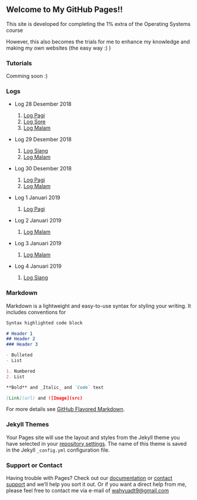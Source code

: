﻿## Welcome to My GitHub Pages!!

This site is developed for completing the 1% extra of the Operating Systems course

However, this also becomes the trials for me to enhance my knowledge and making my own websites (the easy way :) )

### Tutorials

Comming soon :) 

### Logs 

- Log 28 Desember 2018
  1. [Log Pagi](2018/12/28/Log-Harian-Pagi.html)
  2. [Log Sore](2018/12/28/Log-Harian-Sore.html)
  3. [Log Malam](2018/12/28/Log-Harian-Malam.html)

- Log 29 Desember 2018
  1. [Log Siang](2018/12/29/Log-Harian-Siang.html)
  2. [Log Malam](2018/12/29/Log-Harian-Malam.html)

- Log 30 Desember 2018
  1. [Log Pagi](2018/12/30/Log-Harian-Pagi.html)
  2. [Log Malam](2018/12/30/Log-Harian-Malam.html)

- Log 1 Januari 2019
  1. [Log Pagi](2019/01/01/Log-Harian-Pagi.html)

- Log 2 Januari 2019
  1. [Log Malam](2019/01/02/Log-Harian-Malam.html)

- Log 3 Januari 2019
  1. [Log Malam](2019/01/03/Log-Harian-Malam.html)

- Log 4 Januari 2019
  1. [Log Siang](2019/01/04/Log-Harian-Siang.html)


### Markdown

Markdown is a lightweight and easy-to-use syntax for styling your writing. It includes conventions for

```markdown
Syntax highlighted code block

# Header 1
## Header 2
### Header 3

- Bulleted
- List

1. Numbered
2. List

**Bold** and _Italic_ and `Code` text

[Link](url) and ![Image](src)
```

For more details see [GitHub Flavored Markdown](https://guides.github.com/features/mastering-markdown/).

### Jekyll Themes

Your Pages site will use the layout and styles from the Jekyll theme you have selected in your [repository settings](https://github.com/wahyuadt/coba/settings). The name of this theme is saved in the Jekyll `_config.yml` configuration file.

### Support or Contact

Having trouble with Pages? Check out our [documentation](https://help.github.com/categories/github-pages-basics/) or [contact support](https://github.com/contact) and we’ll help you sort it out.
Or if you want a direct help from me, please feel free to contact me via e-mail of wahyuadt9@gmail.com